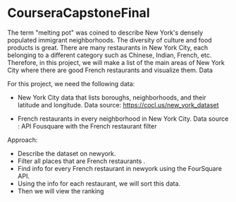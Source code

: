 # CourseraCapstoneFinal
The term "melting pot" was coined to describe New York's densely populated immigrant neighborhoods. 
The diversity of culture and food products is great. There are many restaurants in New York City, each belonging to a different category such as Chinese, Indian, French, etc.
Therefore, in this project, we will make a list of the main areas of New York City where there are good French restaurants and visualize them.
Data

For this project, we need the following data:
- New York City data that lists boroughs, neighborhoods, and their latitude and longitude.
        Data source: https://cocl.us/new_york_dataset

- French restaurants in every neighborhood in New York City.
        Data source : API Fousquare with the French restaurant filter 

Approach:
- Describe the dataset on newyork.
- Filter all places that are French restaurants .
- Find info for every French restaurant in newyork using the FourSquare API.
- Using the info for each restaurant, we will sort this data.
- Then we will view the ranking
